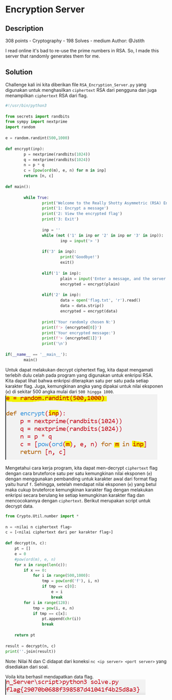 # Encryption Server
## Description
308 points - Cryptography - 198 Solves - medium
Author: @Jstith

I read online it's bad to re-use the prime numbers in RSA. So, I made this server that randomly generates them for me.

## Solution
Challenge kali ini kita diberikan file `RSA_Encryption_Server.py` yang digunakan untuk menghasilkan `ciphertext` RSA dari pengguna dan juga menampilkan `ciphertext` RSA dari flag.
```python
#!/usr/bin/python3

from secrets import randbits
from sympy import nextprime
import random

e = random.randint(500,1000)

def encrypt(inp):
        p = nextprime(randbits(1024))
        q = nextprime(randbits(1024))
        n = p * q
        c = [pow(ord(m), e, n) for m in inp]
        return [n, c]

def main():

        while True:
                print('Welcome to the Really Shotty Asymmetric (RSA) Encryption Server!')
                print('1: Encrypt a message')
                print('2: View the encrypted flag')
                print('3: Exit')

                inp = ''
                while (not ('1' in inp or '2' in inp or '3' in inp)):
                        inp = input('> ')

                if('3' in inp):
                        print('Goodbye!')
                        exit()

                elif('1' in inp):
                        plain = input('Enter a message, and the server will encrypt it with a random N!\n> ')
                        encrypted = encrypt(plain)

                elif('2' in inp):
                        data = open('flag.txt', 'r').read()
                        data = data.strip()
                        encrypted = encrypt(data)

                print('Your randomly chosen N:')
                print(f'> {encrypted[0]}')
                print('Your encrypted message:')
                print(f'> {encrypted[1]}')
                print('\n')

if(__name__ == '__main__'):
        main()
```

Untuk dapat melakukan decrypt ciphertext flag, kita dapat mengamati terlebih dulu celah pada program yang digunakan untuk enkripsi RSA. <br/>
Kita dapat lihat bahwa enkripsi diterapkan satu per satu pada setiap karakter flag. Juga, kemungkinan angka yang dipakai untuk nilai eksponen (`e`) di sekitar 500 angka mulai dari `500 hingga 1000`.
![](img/img-1.png)

Mengetahui cara kerja program, kita dapat men-decrypt `ciphertext` flag dengan cara bruteforce satu per satu kemungkinan nilai eksponen (`e`) dengan menggunakan pembanding untuk karakter awal dari format flag yaitu huruf `f`. Sehingga, setelah mendapat nilai eksponen (`e`) yang betul maka cukup bruteforce kemungkinan karakter flag dengan melakukan enkripsi secara berulang ke setiap kemungkinan karakter flag dan mencocokannya dengan `ciphertext`. Berikut merupakan script untuk decrypt data.
```python
from Crypto.Util.number import *

n = <nilai n ciphertext flag>
c = [<nilai ciphertext dari per karakter flag>]

def decrypt(n, c):
    pt = []
    e = 0
    #pow(ord(m), e, n)
    for x in range(len(c)):
        if x == 0:
            for i in range(500,1000):
                tmp = pow(ord('f'), i, n)
                if tmp == c[0]:
                    e = i
                    break
        for i in range(128):
            tmp = pow(i, e, n)
            if tmp == c[x]:
                pt.append(chr(i))
                break

    return pt

result = decrypt(n, c)
print(''.join(result))
```

Note: Nilai N dan C didapat dari koneksi `nc <ip server> <port server>` yang disediakan dari soal. <br/>

Voila kita berhasil mendapatkan data flag.
![](img/img-2.png)
